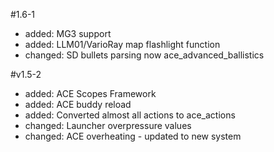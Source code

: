#1.6-1
- added: MG3 support
- added: LLM01/VarioRay map flashlight function
- changed: SD bullets parsing now ace_advanced_ballistics

#v1.5-2

- added: ACE Scopes Framework
- added: ACE buddy reload
- added: Converted almost all actions to ace_actions
- changed: Launcher overpressure values
- changed: ACE overheating - updated to new system
